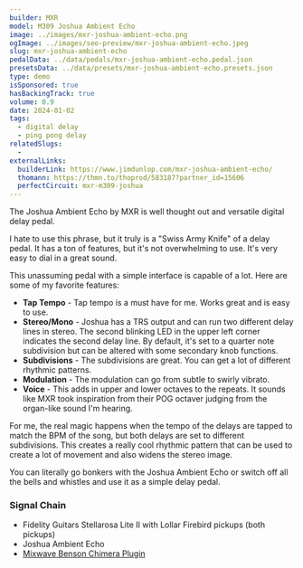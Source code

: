 ```yaml
---
builder: MXR
model: M309 Joshua Ambient Echo
image: ../images/mxr-joshua-ambient-echo.png
ogImage: ../images/seo-preview/mxr-joshua-ambient-echo.jpeg
slug: mxr-joshua-ambient-echo
pedalData: ../data/pedals/mxr-joshua-ambient-echo.pedal.json
presetsData: ../data/presets/mxr-joshua-ambient-echo.presets.json
type: demo
isSponsored: true
hasBackingTrack: true
volume: 0.9
date: 2024-01-02
tags:
  - digital delay
  - ping pong delay
relatedSlugs:
  -
externalLinks:
  builderLink: https://www.jimdunlop.com/mxr-joshua-ambient-echo/
  thomann: https://thmn.to/thoprod/583187?partner_id=15606
  perfectCircuit: mxr-m309-joshua
---
```


The Joshua Ambient Echo by MXR is well thought out and versatile digital delay pedal.

I hate to use this phrase, but it truly is a "Swiss Army Knife" of a delay pedal. It has a ton of features, but it's not overwhelming to use. It's very easy to dial in a great sound.

This unassuming pedal with a simple interface is capable of a lot. Here are some of my favorite features:

- **Tap Tempo** - Tap tempo is a must have for me. Works great and is easy to use.
- **Stereo/Mono** - Joshua has a TRS output and can run two different delay lines in stereo. The second blinking LED in the upper left corner indicates the second delay line. By default, it's set to a quarter note subdivision but can be altered with some secondary knob functions.
- **Subdivisions** - The subdivisions are great. You can get a lot of different rhythmic patterns.
- **Modulation** - The modulation can go from subtle to swirly vibrato.
- **Voice** - This adds in upper and lower octaves to the repeats. It sounds like MXR took inspiration from their POG octaver judging from the organ-like sound I'm hearing.

For me, the real magic happens when the tempo of the delays are tapped to match the BPM of the song, but both delays are set to different subdivisions. This creates a really cool rhythmic pattern that can be used to create a lot of movement and also widens the stereo image.

You can literally go bonkers with the Joshua Ambient Echo or switch off all the bells and whistles and use it as a simple delay pedal.

### Signal Chain

- Fidelity Guitars Stellarosa Lite II with Lollar Firebird pickups (both pickups)
- Joshua Ambient Echo
- [Mixwave Benson Chimera Plugin](https://www.mixwave.net/products/benson-chimera)
